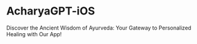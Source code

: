 # AcharyaGPT-iOS

Discover the Ancient Wisdom of Ayurveda: Your Gateway to Personalized Healing with Our App!
